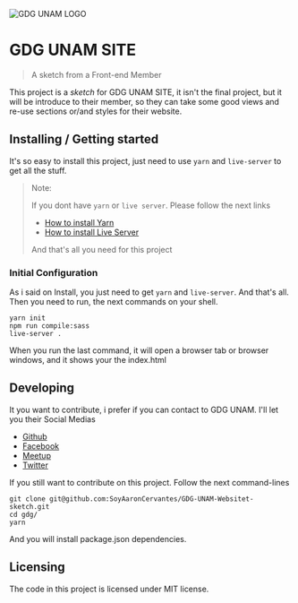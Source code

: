 ![GDG UNAM LOGO](https://scontent-qro1-1.xx.fbcdn.net/v/t1.0-9/p960x960/29025607_2092871120979211_3420226193180327936_o.jpg?_nc_cat=108&_nc_ohc=yeFMQ56lyp8AX-LQ-fA&_nc_ht=scontent-qro1-1.xx&_nc_tp=6&oh=e17ae3df8984c4ea66602f0bc38dd67d&oe=5ED050B4)

# GDG UNAM SITE
> A sketch from a Front-end Member

This project is a _sketch_ for GDG UNAM SITE, it isn't the final project, but it will be introduce to their member,
so they can take some good views and re-use sections or/and styles for their website.

## Installing / Getting started

It's so easy to install this project, just need to use `yarn` and `live-server` to get all the stuff.

> Note:
>
> If you dont have `yarn` or `live server`. Please follow the next links
>
> * [How to install Yarn](https://legacy.yarnpkg.com/lang/en/docs/install/#debian-stable)
> * [How to install Live Server](https://gist.github.com/donmccurdy/20fb112949324c92c5e8)
>
> And that's all you need for this project

### Initial Configuration

As i said on Install, you just need to get `yarn` and `live-server`. And that's all. Then you need to run, 
the next commands on your shell.


```shell
yarn init
npm run compile:sass
live-server .
```

When you run the last command, it will open a browser tab or browser windows,
and it shows your the index.html

## Developing

It you want to contribute, i prefer if you can contact to GDG UNAM. I'll let you their Social Medias

* [Github](https://github.com/GDG-UNAM-global)
* [Facebook](https://www.facebook.com/GDGUNAM/)
* [Meetup](https://www.meetup.com/GDG-UNAM/)
* [Twitter](https://twitter.com/gdgunam?lang=en)

If you still want to contribute on this project. Follow the next command-lines

```shell
git clone git@github.com:SoyAaronCervantes/GDG-UNAM-Websitet-sketch.git
cd gdg/
yarn
```

And you will install package.json dependencies.

## Licensing

The code in this project is licensed under MIT license.
